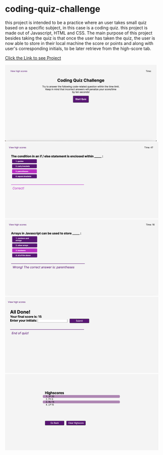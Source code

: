 # coding-quiz-challenge
this project is intended to  be a practice where an user takes small quiz based on a specific subject,
in this case is a coding quiz. this project is made out of Javascript, HTML and CSS.
The main purpose of this project besides  taking the quiz is that once the user has taken  the quiz, the user is now able to store in their local machine the score or  points  and along with user's corresponding initials, to be later retrieve from the high-score tab.

<a href = "https://jisrael-r.github.io/coding-quiz-challenge/">Click the Link to see Project</a>


<img src = "assets/IMG%20readme/Start.png" height = "250px">

<img src = "assets/IMG%20readme/one.png" height = "250px">

<img src = "assets/IMG%20readme/two.png" height = "250px">

<img src = "assets/IMG%20readme/three.png" height = "250px">

<img src = "assets/IMG%20readme/high%20score.png" height = "250px">
